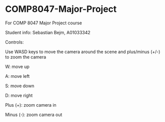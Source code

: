 # COMP8047-Major-Project

For COMP 8047 Major Project course

Student info:
Sebastian Bejm, A01033342

Controls:

Use WASD keys to move the camera around the scene and plus/minus (+/-) to zoom the camera

W: move up

A: move left

S: move down

D: move right

Plus (+): zoom camera in

Minus (-): zoom camera out

